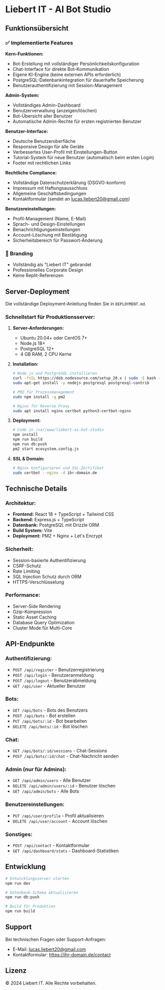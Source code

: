 # Liebert IT - AI Bot Studio

## Funktionsübersicht

### ✅ Implementierte Features

**Kern-Funktionen:**
- Bot-Erstellung mit vollständiger Persönlichkeitskonfiguration
- Chat-Interface für direkte Bot-Kommunikation
- Eigene KI-Engine (keine externen APIs erforderlich)
- PostgreSQL-Datenbankintegration für dauerhafte Speicherung
- Benutzerauthentifizierung mit Session-Management

**Admin-System:**
- Vollständiges Admin-Dashboard
- Benutzerverwaltung (anzeigen/löschen)
- Bot-Übersicht aller Benutzer
- Automatische Admin-Rechte für ersten registrierten Benutzer

**Benutzer-Interface:**
- Deutsche Benutzeroberfläche
- Responsive Design für alle Geräte
- Verbessertes User-Profil mit Einstellungen-Button
- Tutorial-System für neue Benutzer (automatisch beim ersten Login)
- Footer mit rechtlichen Links

**Rechtliche Compliance:**
- Vollständige Datenschutzerklärung (DSGVO-konform)
- Impressum mit Haftungsausschluss
- Allgemeine Geschäftsbedingungen
- Kontaktformular (sendet an lucas.liebert20@gmail.com)

**Benutzereinstellungen:**
- Profil-Management (Name, E-Mail)
- Sprach- und Design-Einstellungen
- Benachrichtigungseinstellungen
- Account-Löschung mit Bestätigung
- Sicherheitsbereich für Passwort-Änderung

### 🏢 Branding
- Vollständig als "Liebert IT" gebrandet
- Professionelles Corporate Design
- Keine Replit-Referenzen

## Server-Deployment

Die vollständige Deployment-Anleitung finden Sie in `DEPLOYMENT.md`.

### Schnellstart für Produktionsserver:

1. **Server-Anforderungen:**
   - Ubuntu 20.04+ oder CentOS 7+
   - Node.js 18+
   - PostgreSQL 12+
   - 4 GB RAM, 2 CPU Kerne

2. **Installation:**
   ```bash
   # Node.js und PostgreSQL installieren
   curl -fsSL https://deb.nodesource.com/setup_20.x | sudo -E bash -
   sudo apt-get install -y nodejs postgresql postgresql-contrib
   
   # PM2 für Prozessmanagement
   sudo npm install -g pm2
   
   # Nginx für Reverse Proxy
   sudo apt install nginx certbot python3-certbot-nginx
   ```

3. **Deployment:**
   ```bash
   # Code in /var/www/liebert-ai-bot-studio
   npm install
   npm run build
   npm run db:push
   pm2 start ecosystem.config.js
   ```

4. **SSL & Domain:**
   ```bash
   # Nginx konfigurieren und SSL-Zertifikat
   sudo certbot --nginx -d ihr-domain.de
   ```

## Technische Details

### Architektur:
- **Frontend:** React 18 + TypeScript + Tailwind CSS
- **Backend:** Express.js + TypeScript
- **Datenbank:** PostgreSQL mit Drizzle ORM
- **Build System:** Vite
- **Deployment:** PM2 + Nginx + Let's Encrypt

### Sicherheit:
- Session-basierte Authentifizierung
- CSRF-Schutz
- Rate Limiting
- SQL Injection Schutz durch ORM
- HTTPS-Verschlüsselung

### Performance:
- Server-Side Rendering
- Gzip-Kompression
- Static Asset Caching
- Database Query Optimization
- Cluster Mode für Multi-Core

## API-Endpunkte

### Authentifizierung:
- `POST /api/register` - Benutzerregistrierung
- `POST /api/login` - Benutzeranmeldung
- `POST /api/logout` - Benutzerabmeldung
- `GET /api/user` - Aktueller Benutzer

### Bots:
- `GET /api/bots` - Bots des Benutzers
- `POST /api/bots` - Bot erstellen
- `PUT /api/bots/:id` - Bot bearbeiten
- `DELETE /api/bots/:id` - Bot löschen

### Chat:
- `GET /api/bots/:id/sessions` - Chat-Sessions
- `POST /api/bots/:id/chat` - Chat-Nachricht senden

### Admin (nur für Admins):
- `GET /api/admin/users` - Alle Benutzer
- `DELETE /api/admin/users/:id` - Benutzer löschen
- `GET /api/admin/bots` - Alle Bots

### Benutzereinstellungen:
- `PUT /api/user/profile` - Profil aktualisieren
- `DELETE /api/user/account` - Account löschen

### Sonstiges:
- `POST /api/contact` - Kontaktformular
- `GET /api/dashboard/stats` - Dashboard-Statistiken

## Entwicklung

```bash
# Entwicklungsserver starten
npm run dev

# Datenbank-Schema aktualisieren
npm run db:push

# Build für Produktion
npm run build
```

## Support

Bei technischen Fragen oder Support-Anfragen:
- E-Mail: lucas.liebert20@gmail.com
- Kontaktformular: https://ihr-domain.de/contact

## Lizenz

© 2024 Liebert IT. Alle Rechte vorbehalten.